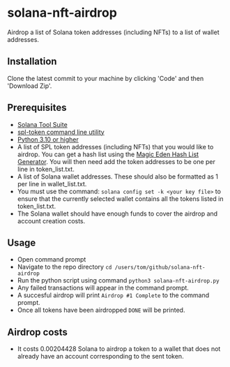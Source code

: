 # solana-nft-airdrop
Airdrop a list of Solana token addresses (including NFTs) to a list of wallet addresses. 

## Installation
Clone the latest commit to your machine by clicking 'Code' and then 'Download Zip'.

## Prerequisites
* [Solana Tool Suite](https://docs.solana.com/cli/install-solana-cli-tools)
* [spl-token command line utility](prerequisite)
* [Python 3.10 or higher](https://www.python.org/download/releases/3.1/)
* A list of SPL token addresses (including NFTs) that you would like to airdrop. You can get a hash list using the [Magic Eden Hash List Generator](https://magiceden-io.webpkgcache.com/doc/-/s/magiceden.io/mintlist-tool). You will then need add the token addresses to be one per line in token_list.txt.
* A list of Solana wallet addresses. These should also be formatted as 1 per line in wallet_list.txt.
* You must use the command: ```solana config set -k <your key file>``` to ensure that the currently selected wallet contains all the tokens listed in token_list.txt.
* The Solana wallet should have enough funds to cover the airdrop and account creation costs.

## Usage
* Open command prompt
* Navigate to the repo directory ```cd /users/tom/github/solana-nft-airdrop```
* Run the python script using command ```python3 solana-nft-airdrop.py```
* Any failed transactions will appear in the command prompt.
* A succesful airdrop will print ```Airdrop #1 Complete``` to the command prompt.
* Once all tokens have been airdropped ```DONE``` will be printed.

## Airdrop costs
* It costs 0.00204428 Solana to airdrop a token to a wallet that does not already have an account corresponding to the sent token.
